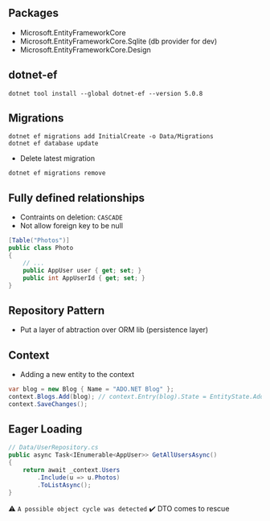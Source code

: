## Packages
* Microsoft.EntityFrameworkCore
* Microsoft.EntityFrameworkCore.Sqlite (db provider for dev)
* Microsoft.EntityFrameworkCore.Design

## dotnet-ef
```console
dotnet tool install --global dotnet-ef --version 5.0.8
```

## Migrations
```console
dotnet ef migrations add InitialCreate -o Data/Migrations
dotnet ef database update
```

* Delete latest migration
```console
dotnet ef migrations remove
```

## Fully defined relationships
* Contraints on deletion: `CASCADE`
* Not allow foreign key to be null

```csharp
[Table("Photos")]
public class Photo
{
    // ...
    public AppUser user { get; set; }
    public int AppUserId { get; set; }
}
```

## Repository Pattern
- Put a layer of abtraction over ORM lib (persistence layer)

## Context
* Adding a new entity to the context
```csharp
var blog = new Blog { Name = "ADO.NET Blog" };
context.Blogs.Add(blog); // context.Entry(blog).State = EntityState.Added;
context.SaveChanges();
```

## Eager Loading
```csharp
// Data/UserRepository.cs
public async Task<IEnumerable<AppUser>> GetAllUsersAsync()
{
    return await _context.Users
        .Include(u => u.Photos)
        .ToListAsync();
}
```
⚠️ `A possible object cycle was detected`
✔️ DTO comes to rescue
